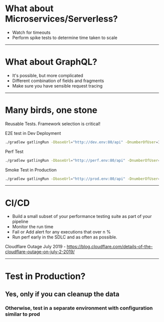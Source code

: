 <!-- sectionTitle: Performance Engineering -->
# What about Microservices/Serverless?
- Watch for timeouts
- Perform spike tests to determine time taken to scale

--- 

# What about GraphQL?
- It's possible, but more complicated
- Different combination of fields and fragments
- Make sure you have sensible request tracing

--- 

# Many birds, one stone 

Reusable Tests. Framework selection is critical!

E2E test in Dev Deployment
```bash
./gradlew gatlingRun -DbaseUrl="http://dev.env:80/api" -DnumberOfUser=1 -DrunDurationSecs=300
```

Perf Test
```bash
./gradlew gatlingRun -DbaseUrl="http://perf.env:80/api" -DnumberOfUser=2000 -DrunDurationSecs=3600
```

Smoke Test in Production
```bash
./gradlew gatlingRun -DbaseUrl="http://prod.env:80/api" -DnumberOfUser=1 -DrunDurationSecs=10
```

---
<!-- note
Cloudflare had a global performance degradation due to a small change to regex in their WAF rule set which caused CPU to become exhausted. 
-->
# CI/CD
- Build a small subset of your performance testing suite as part of your pipeline 
- Monitor the run time
- Fail or Add alert for any executions that over n %
- Run perf early in the SDLC and as often as possible.

Cloudflare Outage July 2019 - https://blog.cloudflare.com/details-of-the-cloudflare-outage-on-july-2-2019/

---

# Test in Production?

## Yes, only if you can cleanup the data

### Otherwise, test in a separate environment with configuration similar to prod
